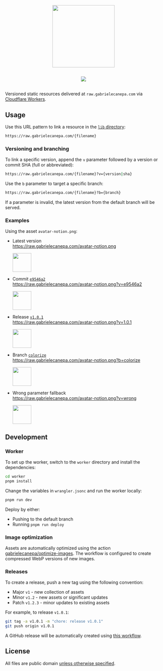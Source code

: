 <div align="center">
  <img src="https://raw.gabrielecanepa.com/raw.svg" width="200">
  <h2></h2>
  <a href="https://github.com/gabrielecanepa/raw/actions/workflows/optimize-images.yml">
    <img src="https://github.com/gabrielecanepa/raw/actions/workflows/optimize-images.yml/badge.svg">
  </a>
</div>
<br>

Versioned static resources delivered at `raw.gabrielecanepa.com` via [Cloudflare Workers](https://workers.cloudflare.com).

## Usage

Use this URL pattern to link a resource in the [`lib` directory](./lib):

```sh
https://raw.gabrielecanepa.com/{filename}
```

### Versioning and branching

To link a specific version, append the `v` parameter followed by a version or commit SHA (full or abbreviated):

```sh
https://raw.gabrielecanepa.com/{filename}?v={version|sha}
```

Use the `b` parameter to target a specific branch:

```sh
https://raw.gabrielecanepa.com/{filename}?b={branch}
```

If a parameter is invalid, the latest version from the default branch will be served.

### Examples

Using the asset `avatar-notion.png`:

- Latest version<br>
  https://raw.gabrielecanepa.com/avatar-notion.png
  <div><img width="60" src="https://raw.gabrielecanepa.com/avatar-notion.png?"></div>

- Commit [`e9546a2`](https://github.com/gabrielecanepa/raw/commit/e9546a2)<br>
  https://raw.gabrielecanepa.com/avatar-notion.png?v=e9546a2<br>
  <div><img width="60" src="https://raw.gabrielecanepa.com/avatar-notion.png?v=e9546a2"></div>

- Release [`v1.0.1`](https://github.com/gabrielecanepa/raw/releases/tag/v1.0.1)<br>
  https://raw.gabrielecanepa.com/avatar-notion.png?v=1.0.1<br>
  <div><img width="60" src="https://raw.gabrielecanepa.com/avatar-notion.png?r=1&v=1.0.1"></div>

- Branch [`colorize`](https://github.com/gabrielecanepa/raw/tree/colorize)<br>
  https://raw.gabrielecanepa.com/avatar-notion.png?b=colorize<br>
  <div><img width="60" src="https://raw.gabrielecanepa.com/avatar-notion.png?b=colorize&"></div>

- Wrong parameter fallback<br>
  https://raw.gabrielecanepa.com/avatar-notion.png?v=wrong<br>
  <div><img width="60" src="https://raw.gabrielecanepa.com/avatar-notion.png?v=wrong"></div>

## Development

### Worker

To set up the worker, switch to the `worker` directory and install the dependencies:

```sh
cd worker
pnpm install
```

Change the variables in `wrangler.jsonc` and run the worker locally:

```sh
pnpm run dev
```

Deploy by either:

- Pushing to the default branch
- Running `pnpm run deploy`

### Image optimization

Assets are automatically optimized using the action [gabrielecanepa/optimize-images](https://github.com/gabrielecanepa/optimize-images). The workflow is configured to create compressed WebP versions of new images.

### Releases

To create a release, push a new tag using the following convention:

- Major `v1` - new collection of assets
- Minor `v1.2` - new assets or significant updates
- Patch `v1.2.3` - minor updates to existing assets

For example, to release `v1.0.1`:

```sh
git tag -a v1.0.1 -m "chore: release v1.0.1"
git push origin v1.0.1
```

A GitHub release will be automatically created using [this workflow](https://github.com/gabrielecanepa/raw/actions/workflows/release.yml).

## License

All files are public domain [unless otherwise specified](LICENSE).
